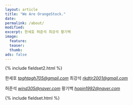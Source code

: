```yaml
---
layout: article
title: "We Are OrangeStock."
date: 
permalink: /about/ 
modified:
excerpt: 한세호 허준석 최강석 황기백
image: 
  feature: 
  teaser: 
  thumb: 
ads: false
---
```

{% include fieldset2.html %}

한세호 *tpghtpgh705@gmail.com* 최강석 *rkdtjr2001@gmail.com*

허준석 *wind305@naver.com* 황기백 *hopin1992@naver.com*

{% include fieldset.html %}
